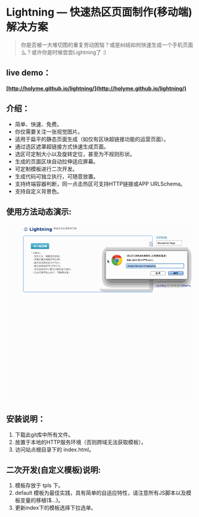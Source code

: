 Lightning — 快速热区页面制作(移动端)解决方案 
=========

> 你是否被一大堆切图的重复劳动困恼？或是纠结如何快速生成一个手机页面么？或许你是时候尝尝Lightning了 :)

live demo：
----
#### [http://holyme.github.io/lightning/](http://holyme.github.io/lightning/)


介绍：
----
- 简单、快速、免费。
- 你仅需要关注一张视觉图片。
- 适用于扁平的静态页面生成（如仅有区块超链接功能的运营页面）。
- 通过选区遮罩超链接方式快速生成页面。
- 选区可定制大小以及旋转定位，甚至为不规则形状。
- 生成的页面区块自动拉伸适应屏幕。
- 可定制模板进行二次开发。
- 生成代码可独立执行，可随意放置。
- 支持终端容器判断，同一点击热区可支持HTTP链接或APP URLSchema。
- 支持自定义背景色。

使用方法动态演示:
----
![demo it](https://raw.githubusercontent.com/holyme/lightning/master/_show/demo.gif)

安装说明：
----
1. 下载此git库中所有文件。
2. 放置于本地的HTTP服务环境（否则跨域无法获取模板）。
3. 访问站点根目录下的 index.html。


二次开发(自定义模板)说明:
----

1. 模板存放于 tpls 下。
2. default 模板为最佳实践，具有简单的自适应特性，请注意所有JS脚本以及模板变量的移植($...)。
3. 更新index下的模板选择下拉选单。
